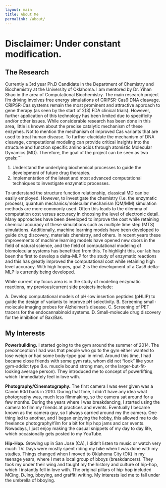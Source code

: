 ```yaml
---
layout: main
title: About Me
permalink: /about/
---
```


<head>
  <style>
    p {
      overflow: auto;
    }
  </style>
</head>

<h1><strong>Disclaimer:</strong> Under constant modification.</h1>

## The Research 

Currently a 3rd year Ph.D Candidate in the Department of Chemistry and Biochemistry at the University of Oklahoma. I am mentored by Dr. Yihan Shao in the area of Computational Biochemistry. The main research project I’m driving involves free energy simulations of CRIPSR-Cas9 DNA cleavage. CRIPSR-Cas systems remain the most prominent and attractive approach to gene therapy (as seen by the start of 2(3) FDA clinical trials). However, further application of this technology has been limited due to specificity and/or other issues. While considerable research has been done in this area, little is known about the precise catalytic mechanism of these enzymes. Not to mention the mechanism of improved Cas variants that are used to treat human disease. To further elucidate the mechanism of DNA cleavage, computational modeling can provide critical insights into the structure and function specific amino acids through atomistic Molecular Dynamics (MD). Therefore, the goal of the project can be seen as two goals:```
1. Understand the underlying biochemical processes to guide the development of future drug therapies.
2. Implementation of the latest and most advanced computational techniques to investigate enzymatic processes.

To understand the structure function relationship, classical MD can be easily employed. However, to investigate the chemistry (I.e. the enzymatic process), quantum mechanics/molecular mechanism (QM/MM) simulation methods are more commonly used. Often this leads to the dilemma of computation cost versus accuracy in choosing the level of electronic detail. Many approaches have been developed to improve the cost while retaining chemical accuracy of these simulations such as multiple time step (MTS) simulations. Additionally, machine learning models have been developed to guide drug discovery, materials chemistry, and others. In recent years these improvements of machine learning models have opened new doors in the field of natural science, and the field of computational modeling of biomolecular systems has benefitted from this. To highlight this, our lab has been the first to develop a delta-MLP for the study of enzymatic reactions and this has greatly improved the computational cost while retaining high level accuracy. With high hopes, goal 2 is the development of a Cas9 delta-MLP is currently being developed.

While current my focus area is in the study of modeling enzymatic reactions, my previous/current side projects include:

A. Develop computational models of pH-low insertion peptides (pHLIP) to guide the design of variants to improve pH selectivity.
B. Screening small-molecule imaging probes for Alzheimer’s disease.
C. Screening of PET tracers for the endocannabinoid systems.
D. Small-molecule drug discovery for the inhibition of Bax/Bak.

## My Interests ##

**Powerbuilding.** I started going to the gym around the summer of 2014. The preconception I had was that people who go to the gym either wanted to lose weigh or had some body-type goal in mind. Around this time, I had became close friends with some gym rats, whom did not “look” like your gym-addict type (I.e. muscle bound strong man, or the larger-but-fit-looking average person). They introduced me to concept of powerlifting, which I immediately feel in love with. 

**Photography/Cinematography.** The first camera I was ever given was a Canon 60d back in 2010. During that time, I didn’t have any idea what photography was, much less filmmaking, so the camera sat around for a few months. During the years where I was breakdancing, I started using the camera to film my friends at practices and events. Eventually I became known as the camera guy, so I always carried around my the camera. One thing led to another, and I began enjoying the hobby, this allowed me to do freelance photography/film for a bit for hip hop jams and car events. Nowadays, I just enjoy making the casual snippets of my day to day life, which occasionally gets posted to my YouTube. 

**Hip-Hop.** Growing up in San Jose (CA), I didn’t listen to music or watch very much TV. Days were mostly spent riding my bike when I was done with my studies. Things changed when I moved to Oklahoma City (OK) in my teenage years, where I met a local group of bboys (breakdancers). They took my under their wing and taught my the history and culture of hip-hop, which I instantly fell in love with. The original pillars of hip-hop included MCing, DJing, bboying, and graffiti writing. My interests led me to fall under the umbrella of bboying.
